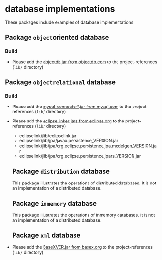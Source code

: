 # database implementations

These packages include examples of database implementations

## Package `object`oriented database

### Build

- Please add the [objectdb.jar from objectdb.com](https://www.objectdb.com/download) to the project-references (`lib/` directory)

## Package `objectrelational` database

### Build

- Please add the [mysql-connector\*.jar from mysql.com](https://dev.mysql.com/downloads/connector/j/) to the project-references (`lib/` directory)
- Please add the [eclipse linker jars from eclipse.org](https://www.eclipse.org/eclipselink/downloads/) to the project-references (`lib/` directory)

  - eclipselink/jlib/eclipselink.jar
  - eclipselink/jlib/jpa/javax.persistence_VERSION.jar
  - eclipselink/jlib/jpa/org.eclipse.persistence.jpa.modelgen_VERSION.jar
  - eclipselink/jlib/jpa/org.eclipse.persistence.jpars_VERSION.jar

  ## Package `distribution` database

  This package illustrates the operations of distributed databases. It is not an implementation of a distributed database.

  ## Package `inmemory` database

  This package illustrates the operations of inmemory databases. It is not an implementation of a distributed database.

  ## Package `xml` database

- Please add the [BaseXVER.jar from basex.org](https://basex.org/download/) to the project-references (`lib/` directory)
